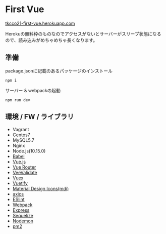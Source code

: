 # First Vue

<a href="https://tkcco21-first-vue.herokuapp.com/" target="_blank">tkcco21-first-vue.herokuapp.com</a>

Herokuの無料枠のものなのでアクセスがないとサーバーがスリープ状態になるので、読み込みがめちゃめちゃ長くなります。

## 準備

package.jsonに記載のあるパッケージのインストール
```
npm i
```

サーバー & webpackの起動
```
npm run dev
```

## 環境 / FW / ライブラリ

- Vagrant
- Centos7
- MySQL5.7
- Nginx
- Node.js(10.15.0)
- [Babel](https://babeljs.io/)
- [Vue.js](https://jp.vuejs.org/index.html)
- [Vue Router](https://router.vuejs.org/)
- [VeeValidate](https://baianat.github.io/vee-validate/)
- [Vuex](https://vuex.vuejs.org)
- [Vuetify](https://vuetifyjs.com/)
- [Material Design Icons(mdi)](https://materialdesignicons.com/)
- [axios](https://github.com/axios/axios)
- [ESlint](https://eslint.org/)
- [Webpack](https://webpack.js.org/)
- [Express](https://expressjs.com)
- [Sequelize](http://docs.sequelizejs.com/)
- [Nodemon](https://nodemon.io/)
- [pm2](http://pm2.keymetrics.io/)

